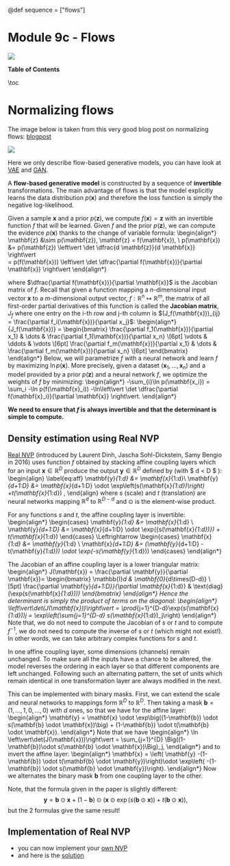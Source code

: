 @def sequence = ["flows"]

# Module 9c - Flows

![](../extras/flows/Real_NVP.png)

**Table of Contents**

\toc


# Normalizing flows

The image below is taken from this very good blog post on normalizing flows: [blogpost](https://lilianweng.github.io/lil-log/2018/10/13/flow-based-deep-generative-models.html)

![](../extras/flows/three-generative-models.png)

Here we only describe flow-based generative models, you can have look at [VAE](/homework/3-VAE) and [GAN](/modules/10-generative-adversarial-networks).

A **flow-based generative model** is constructed by a sequence of **invertible** transformations. The main advantage of flows is that the model explicitly learns the data distribution $p(\mathbf{x})$ and therefore the loss function is simply the negative log-likelihood.

Given a sample $\mathbf{x}$ and a prior $p(\mathbf{z})$, we compute $f(\mathbf{x}) = \mathbf{z}$ with an invertible function $f$ that will be learned. Given $f$ and the prior $p(\mathbf{z})$, we can compute the evidence $p(\mathbf{x})$ thanks to the change of variable formula:
\begin{align*}
\mathbf{z} &\sim p(\mathbf{z}), \mathbf{z} = f(\mathbf{x}), \\
p(\mathbf{x}) 
&= p(\mathbf{z}) \left\vert \det \dfrac{d \mathbf{z}}{d \mathbf{x}} \right\vert  
= p(f(\mathbf{x})) \left\vert \det \dfrac{\partial f(\mathbf{x})}{\partial \mathbf{x}} \right\vert
\end{align*}

where $\dfrac{\partial f(\mathbf{x})}{\partial \mathbf{x}}$ is the Jacobian matrix of $f$.
Recall that given a function mapping a $n$-dimensional input vector $\mathbf{x}$ to a $m$-dimensional output vector, $f: \mathbb{R}^n \mapsto \mathbb{R}^m$, the matrix of all first-order partial derivatives of this function is called the **Jacobian matrix**, $J_f$ where one entry on the i-th row and j-th column is $(J_f(\mathbf{x}))_{ij} = \frac{\partial f_i(\mathbf{x})}{\partial x_j}$:
\begin{align*}
{J_f(\mathbf{x})} = \begin{bmatrix}
\frac{\partial f_1(\mathbf{x})}{\partial x_1} & \dots & \frac{\partial f_1(\mathbf{x})}{\partial x_n} \\[6pt]
\vdots & \ddots & \vdots \\[6pt]
\frac{\partial f_m(\mathbf{x})}{\partial x_1} & \dots & \frac{\partial f_m(\mathbf{x})}{\partial x_n} \\[6pt]
\end{bmatrix}
\end{align*}
Below, we will parametrize $f$ with a neural network and learn $f$ by maximizing $\ln p(\mathbf{x})$. More precisely, given a dataset $(\mathbf{x}_1,\dots,\mathbf{x}_n)$ and a model provided by a prior $p(\mathbf{z})$ and a neural network $f$, we optimize the weights of $f$ by minimizing:
\begin{align*}
-\sum_{i}\ln p(\mathbf{x_i}) = \sum_i -\ln p(f(\mathbf{x}_i)) -\ln\left\vert \det \dfrac{\partial f(\mathbf{x}_i)}{\partial \mathbf{x}} \right\vert.
\end{align*}

**We need to ensure that $f$ is always invertible and that the determinant is simple to compute.**

## Density estimation using Real NVP


[Real NVP](https://arxiv.org/abs/1605.08803) (introduced by Laurent Dinh, Jascha Sohl-Dickstein, Samy Bengio in 2016) uses function $f$ obtained by stacking affine coupling layers which for an input $\mathbf{x}\in \mathbb{R}^D$ produce the output $\mathbf{y}\in\mathbb{R}^D$ defined by (with $ d < D $ ): 
\begin{align}
\label{eq:aff}
\mathbf{y}_{1:d} &= \mathbf{x}_{1:d}\\
\mathbf{y}_{d+1:D} &= \mathbf{x}_{d+1:D} \odot \exp\left(s(\mathbf{x}_{1:d})\right) +t(\mathbf{x}_{1:d}) ,
\end{align}
where $s$ (scale) and $t$ (translation) are neural networks mapping $\mathbb{R}^d$ to $\mathbb{R}^{D-d}$ and $\odot$ is the element-wise product.

For any functions $s$ and $t$, the affine coupling layer is invertible:
\begin{align*}
\begin{cases}
\mathbf{y}_{1:d} &= \mathbf{x}_{1:d} \\ 
\mathbf{y}_{d+1:D} &= \mathbf{x}_{d+1:D} \odot \exp({s(\mathbf{x}_{1:d})}) + t(\mathbf{x}_{1:d})
\end{cases}
\Leftrightarrow 
\begin{cases}
\mathbf{x}_{1:d} &= \mathbf{y}_{1:d} \\ 
\mathbf{x}_{d+1:D} &= (\mathbf{y}_{d+1:D} - t(\mathbf{y}_{1:d})) \odot \exp(-s(\mathbf{y}_{1:d}))
\end{cases}
\end{align*}

The Jacobian of an affine coupling layer is a lower triangular matrix:
\begin{align*}
J(\mathbf{x}) =  \frac{\partial \mathbf{y}}{\partial \mathbf{x}}=
\begin{bmatrix}
  \mathbb{I}_d & \mathbf{0}_{d\times(D-d)} \\[5pt]
  \frac{\partial \mathbf{y}_{d+1:D}}{\partial \mathbf{x}_{1:d}} & \text{diag}(\exp(s(\mathbf{x}_{1:d})))
\end{bmatrix}
\end{align*}
Hence the determinant is simply the product of terms on the diagonal:
\begin{align*}
\left\vert\det(J(\mathbf{x}))\right\vert
= \prod_{j=1}^{D-d}\exp(s(\mathbf{x}_{1:d}))_j
= \exp\left(\sum_{j=1}^{D-d} s(\mathbf{x}_{1:d})_j\right)
\end{align*}
Note that, we do not need to compute the Jacobian of $s$ or $t$ and to compute $f^{-1}$, we do not need to compute the inverse of $s$ or $t$ (which might not exist!). In other words, we can take arbitrary complex functions for $s$ and $t$.

In one affine coupling layer, some dimensions (channels) remain unchanged. To make sure all the inputs have a chance to be altered, the model reverses the ordering in each layer so that different components are left unchanged. Following such an alternating pattern, the set of units which remain identical in one transformation layer are always modified in the next. 

This can be implemented with binary masks. First, we can extend the scale and neural networks to mappings form $\mathbb{R}^D$ to $\mathbb{R}^D$. Then taking a mask $\mathbf{b} = (1,\dots,1,0,\dots,0)$ with $d$ ones, so that we have for the affine layer:
\begin{align*}
\mathbf{y} = \mathbf{x} \odot \exp\big((1-\mathbf{b}) \odot s(\mathbf{b} \odot \mathbf{x})\big) + (1-\mathbf{b}) \odot t(\mathbf{b} \odot \mathbf{x}).
\end{align*}
Note that we have
\begin{align*}
\ln \left\vert\det(J(\mathbf{x}))\right\vert = \sum_{j=1}^{D} \Big((1-\mathbf{b})\odot s(\mathbf{b} \odot \mathbf{x})\Big)_j,
\end{align*}
and to invert the affine layer:
\begin{align*}
\mathbf{x} = \left( \mathbf{y} -(1-\mathbf{b}) \odot t(\mathbf{b} \odot \mathbf{y})\right)\odot \exp\left( -(1-\mathbf{b}) \odot s(\mathbf{b} \odot \mathbf{y})\right).
\end{align*}
Now we alternates the binary mask $\mathbf{b}$ from one coupling layer to the other. 

Note, that the formula given in the paper is slightly different:
$$\mathbf{y} = \mathbf{b} \odot \mathbf{x} + (1 - \mathbf{b}) \odot \Big(\mathbf{x} \odot \exp\big(s(\mathbf{b} \odot \mathbf{x})\big) + t(\mathbf{b} \odot \mathbf{x})\Big),$$
but the 2 formulas give the same result!

## Implementation of Real NVP

- you can now implement your [own NVP](https://github.com/dataflowr/notebooks/blob/master/Module9/Normalizing_flows_empty.ipynb)
- and here is the [solution](https://github.com/dataflowr/notebooks/blob/master/Module9/Normalizing_flows_sol.ipynb)